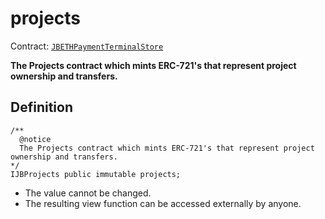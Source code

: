 # projects

Contract: [`JBETHPaymentTerminalStore`](../)​‌

**The Projects contract which mints ERC-721's that represent project ownership and transfers.**

## Definition

```solidity
/** 
  @notice 
  The Projects contract which mints ERC-721's that represent project ownership and transfers.
*/ 
IJBProjects public immutable projects;
```

* The value cannot be changed.
* The resulting view function can be accessed externally by anyone.
